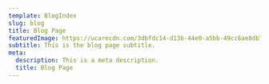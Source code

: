 ```yaml
---
template: BlogIndex
slug: blog
title: Blog Page
featuredImage: https://ucarecdn.com/3dbfdc14-d13b-44e0-a5bb-49cc6ae8db75/-/preview/-/grayscale/
subtitle: This is the blog page subtitle.
meta:
  description: This is a meta description.
  title: Blog Page
---
```

